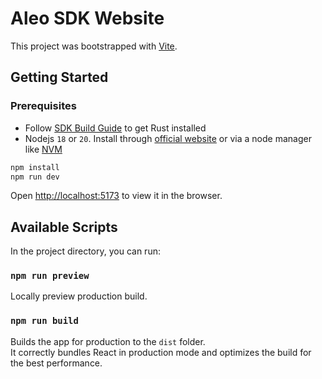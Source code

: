 # Aleo SDK Website

This project was bootstrapped with [Vite](https://vitejs.dev/).

## Getting Started

### Prerequisites

- Follow [SDK Build Guide](https://github.com/AleoHQ/sdk#2-build-guide) to get Rust installed
- Nodejs `18` or `20`. Install through [official website](https://nodejs.org/) or via a node manager like [NVM](https://github.com/creationix/nvm)

```bash
npm install
npm run dev
```

Open [http://localhost:5173](http://localhost:5173) to view it in the browser.

## Available Scripts

In the project directory, you can run:

### `npm run preview`

Locally preview production build.

### `npm run build`

Builds the app for production to the `dist` folder.\
It correctly bundles React in production mode and optimizes the build for the best performance.